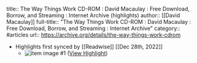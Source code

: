 title:: The Way Things Work CD-ROM : David Macaulay : Free Download, Borrow, and Streaming : Internet Archive (highlights)
author:: [[David Macaulay]]
full-title:: "The Way Things Work CD-ROM : David Macaulay : Free Download, Borrow, and Streaming : Internet Archive"
category:: #articles
url:: https://archive.org/details/the-way-things-work-cdrom

- Highlights first synced by [[Readwise]] [[Dec 28th, 2022]]
	- ![item image #1](https://archive.org/download/the-way-things-work-cdrom/cover.jpg) ([View Highlight](https://read.readwise.io/read/01gnaysbc29dckkzf01xvb18sr))